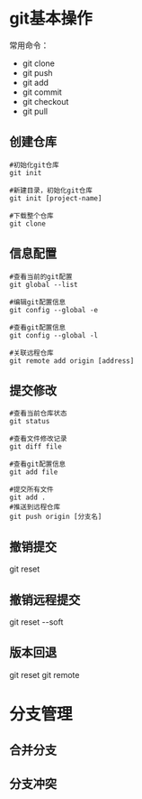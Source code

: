 
# git基本操作
常用命令：
* git clone
* git push
* git add
* git commit
* git checkout
* git pull

## 创建仓库
    #初始化git仓库
    git init 

    #新建目录，初始化git仓库
    git init [project-name]

    #下载整个仓库
    git clone

## 信息配置

    #查看当前的git配置
    git global --list

    #编辑git配置信息
    git config --global -e

    #查看git配置信息
    git config --global -l
        
    #关联远程仓库
    git remote add origin [address]
    
 
## 提交修改

    #查看当前仓库状态
    git status

    #查看文件修改记录
    git diff file

    #查看git配置信息
    git add file
    
    #提交所有文件
    git add .
    #推送到远程仓库
    git push origin [分支名]
    

## 撤销提交
git reset
## 撤销远程提交
git reset --soft
## 版本回退
git reset
git remote
# 分支管理
## 合并分支
## 分支冲突

